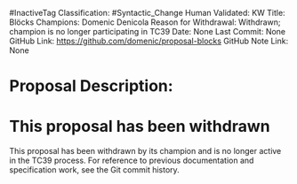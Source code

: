 #InactiveTag
Classification: #Syntactic_Change 
Human Validated: KW
Title: Blöcks
Champions: Domenic Denicola
Reason for Withdrawal: Withdrawn; champion is no longer participating in TC39
Date: None
Last Commit: None
GitHub Link: https://github.com/domenic/proposal-blocks
GitHub Note Link: None

# Proposal Description:

# This proposal has been withdrawn

This proposal has been withdrawn by its champion and is no longer active in the TC39 process. For reference to previous documentation and specification work, see the Git commit history.
